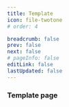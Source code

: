 ```yaml
---
title: Template
icon: file-twotone
# order: 4

breadcrumb: false
prev: false
next: false
# pageInfo: false
editLink: false
lastUpdated: false
---
```


### Template page